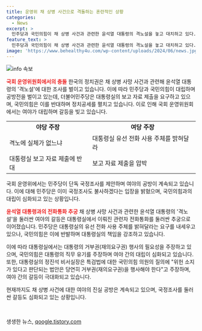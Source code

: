 ```yaml
---
title: 운영위 채 상병 사건으로 격돌하는 혼란적인 상황
categories:
  - News
excerpt: >
  민주당과 국민의힘이 채 상병 사건과 관련한 윤석열 대통령의 격노설을 놓고 대치하고 있다. 국민의힘은 야당의 정치공세라 주장하며 더불어민주당과 갈등을 빚었고, 여야는 공방전을 벌이며 갈등을 고조시켰다. 이에 더불어민주당은 단독 국정조사를 추진하겠다는 입장을 밝히고 있으며, 대통령실은 대통령 거부권(재의요구권) 행사를 주장하고 있다. 또한 김진표 전 국회의장의 회고록과 관련된 음모론에 대해서도 여론이 분분해지고 있으며, 디올백 보관 등의 이슈도 논의되고 있다.
feature_text: >
  민주당과 국민의힘이 채 상병 사건과 관련한 윤석열 대통령의 격노설을 놓고 대치하고 있다. 국민의힘은 야당의 정치공세라 주장하며 더불어민주당과 갈등을 빚었고, 여야는 공방전을 벌이며 갈등을 고조시켰다. 이에 더불어민주당은 단독 국정조사를 추진하겠다는 입장을 밝히고 있으며, 대통령실은 대통령 거부권(재의요구권) 행사를 주장하고 있다. 또한 김진표 전 국회의장의 회고록과 관련된 음모론에 대해서도 여론이 분분해지고 있으며, 디올백 보관 등의 이슈도 논의되고 있다.
image: 'https://www.behealthy4u.com/wp-content/uploads/2024/06/news.jpg'
---
```


<p><img src="https://www.behealthy4u.com/wp-content/uploads/2024/06/news.jpg" alt="info 속보" /></p>

<p><b><span style="color: #ee2323;">국회 운영위원회에서의 충돌</span></b>
한국의 정치권은 채 상병 사망 사건과 관련해 윤석열 대통령의 '격노설'에 대한 조사를 벌이고 있습니다. 이에 따라 민주당과 국민의힘이 대립하며 공방전을 벌이고 있는데, 더불어민주당은 대통령실의 보고 자료 제출을 요구하고 있으며, 국민의힘은 이를 반대하며 정치공세를 펼치고 있습니다. 이로 인해 국회 운영위원회에서는 여야가 대립하며 갈등을 빚고 있습니다. <br></p>

<table>
  <tr>
    <td style="text-align: center; height: 17px;"><b>야당 주장</b></td>
    <td style="text-align: center; height: 17px;"><b>여당 주장</b></td>
  </tr>
  <tr>
    <td>격노에 실체가 없느냐</td>
    <td>대통령실 유선 전화 사용 주체를 밝혀달라</td>
  </tr>
  <tr>
    <td>대통령실 보고 자료 제출에 반대</td>
    <td>보고 자료 제출을 압박</td>
  </tr>
</table>

<p>국회 운영위에서는 민주당이 단독 국정조사를 제안하며 여야의 공방이 계속되고 있습니다. 이에 대해 민주당은 이미 국정조사도 불사하겠다는 입장을 밝혔으며, 국민의힘과의 대립이 심화되고 있는 상황입니다. </p>

<p><b><span style="color: #ee2323;">윤석열 대통령과의 전화통화 추궁</span></b>
채 상병 사망 사건과 관련한 윤석열 대통령의 '격노설'을 둘러싼 여야의 갈등은 대통령실에서 이뤄진 관련자 전화통화를 둘러싼 추궁으로 이어졌습니다. 민주당은 대통령실의 유선 전화 사용 주체를 밝혀달라는 요구를 내세우고 있으나, 국민의힘은 이에 반발하며 대통령실의 책임을 강조하고 있습니다. </p>

<p>이에 따라 대통령실에서는 대통령의 거부권(재의요구권) 행사의 필요성을 주장하고 있으며, 국민의힘은 대통령의 직무 유기를 주장하며 여야 간의 대립이 심화되고 있습니다. 또한, 대통령실의 정진석 비서실장은 특검법에 대한 국민의힘 의원의 질의에 "위헌 소지가 있다고 판단되는 법안은 당연히 거부권(재의요구권)을 행사해야 한다"고 주장하며, 여야 간의 갈등이 극대화되고 있습니다. </p>

<p>현재까지도 채 상병 사건에 대한 여야의 진실 공방은 계속되고 있으며, 국정조사를 둘러싼 갈등도 심화되고 있는 상황입니다. </p>

<p data-ke-size="size16">&nbsp;</p>
생생한 뉴스, <a href="https://qoogle.tistory.com" rel="dofollow">qoogle.tistory.com</a>


